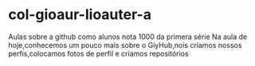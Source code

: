 # col-gioaur-lioauter-a
Aulas sobre a github como alunos nota 1000 da primera série
Na aula de hoje,conhecemos um pouco mais sobre o GiyHub,nois criamos nossos perfis,colocamos fotos de perfil e criamos repositórios
